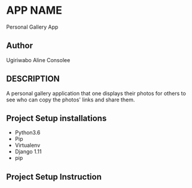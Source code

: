 # APP NAME
Personal Gallery App

## Author

Ugiriwabo Aline Consolee

## DESCRIPTION
A personal gallery application that one displays their photos for others to see who can copy the photos' links and share them.

## Project Setup installations

* Python3.6
* Pip
* Virtualenv
* Django 1.11
* pip

## Project Setup Instruction
